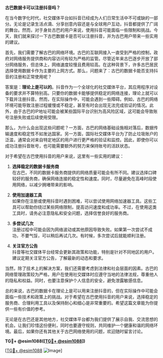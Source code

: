 **古巴数据卡可以注册抖音吗？**

在当今数字化时代，社交媒体平台如抖音已经成为人们日常生活中不可或缺的一部分。无论是记录生活点滴、分享创意内容还是与全球用户互动，抖音都提供了广阔的舞台。然而，对于身处古巴的用户来说，使用抖音可能面临一些限制和挑战。今天，我们就来探讨一下古巴数据卡是否可以注册抖音，并为古巴用户带来一些实用的建议。

首先，我们需要了解古巴的网络环境。古巴的互联网接入一直受到严格的控制，政府对网络服务提供商和内容访问有较为严格的监管。尽管近年来古巴逐步开放了部分网络服务，但总体上，网络速度较慢且费用较高。在这种背景下，许多古巴居民选择使用数据卡作为主要的上网方式。那么，问题来了：古巴的数据卡能否支持抖音的注册和正常使用呢？

答案是：**理论上是可以的**。抖音作为一个全球化的社交媒体平台，其应用程序对设备的要求并不算特别高。只要你的数据卡能够提供稳定的网络连接，理论上就可以下载并注册抖音。然而，在实际操作中，可能会遇到一些障碍。例如，古巴的网络环境可能导致注册过程缓慢或不稳定，甚至有时会出现无法完成验证的情况。此外，由于古巴的IP地址可能会被某些国际平台识别为高风险区域，这可能会导致账号注册失败或后续使用受限。

那么，为什么会出现这些问题呢？一方面，古巴的网络基础设施相对落后，数据传输速度和稳定性不如发达国家。另一方面，国际社交媒体平台为了防止垃圾账户的泛滥，通常会对来自特定地区的用户进行更严格的验证和监控。因此，即使你可以成功注册抖音账号，也可能需要额外的努力来保持账号的活跃状态。

对于希望在古巴使用抖音的用户来说，这里有一些实用的建议：

1. **选择稳定的数据卡服务商**  
   在古巴，不同的数据卡服务商提供的网络质量可能会有所不同。建议选择口碑较好的服务商，确保网络连接的稳定性和速度。同时，尽量避免在高峰时段使用网络，以减少拥堵带来的影响。

2. **使用加速器工具**  
   如果你在注册或使用抖音时遇到困难，可以尝试使用网络加速器工具。这些工具可以帮助你绕过某些网络限制，提高访问速度和成功率。不过，在使用这类工具时，请务必注意隐私和安全问题，选择信誉良好的服务商。

3. **多尝试几次**  
   注册过程中可能会因为网络波动或其他原因导致失败。如果第一次尝试不成功，不要气馁，可以稍后再试几次。有时候，多次尝试后就能顺利注册。

4. **关注官方公告**  
   抖音等社交媒体平台经常会更新其政策和功能，特别是针对不同地区的用户。建议定期关注官方公告，了解最新的动态和要求。

当然，除了技术上的解决方案，我们还需要考虑到法律和社会层面的因素。古巴的网络管理政策较为严格，用户在使用社交媒体时应遵守当地的法律法规，尊重他人的隐私和权益。同时，也要注意保护个人信息的安全，避免泄露敏感信息。

总的来说，古巴的数据卡在理论上是可以用来注册抖音的，但在实际操作中可能会面临一些技术和政策上的挑战。对于希望在古巴使用抖音的用户来说，选择稳定的服务商、合理利用工具以及保持耐心和细心是非常重要的。希望这篇文章能为你提供一些有价值的参考。

无论是在古巴还是其他地方，社交媒体平台都为我们提供了展示自我、交流思想的机会。让我们珍惜这份便利，同时也要遵守规则，共同维护一个健康和谐的网络环境。最后，如果你还有其他关于古巴网络使用的问题，欢迎随时留言讨论。

**TG💪+ @esim1088([[TG💪+ @esim1088](https://t.me/s/esim1088)])**

[[TG💪+ @esim1088](https://t.me/s/esim1088) ![Image](https://i.postimg.cc/4NQfJmqS/Snipaste-2025-05-13-00-14-12.png)]